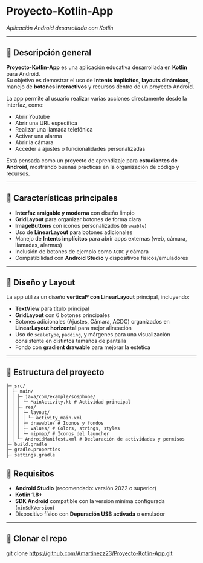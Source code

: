 # **Proyecto-Kotlin-App**
*Aplicación Android desarrollada con Kotlin*

---

## 🚀 **Descripción general**
**Proyecto-Kotlin-App** es una aplicación educativa desarrollada en **Kotlin** para Android.  
Su objetivo es demostrar el uso de **Intents implícitos**, **layouts dinámicos**, manejo de **botones interactivos** y recursos dentro de un proyecto Android.

La app permite al usuario realizar varias acciones directamente desde la interfaz, como:
- Abrir Youtube
- Abrir una URL específica
- Realizar una llamada telefónica
- Activar una alarma
- Abrir la cámara
- Acceder a ajustes o funcionalidades personalizadas

Está pensada como un proyecto de aprendizaje para **estudiantes de Android**, mostrando buenas prácticas en la organización de código y recursos.

---

## 🧩 **Características principales**
- **Interfaz amigable y moderna** con diseño limpio
- **GridLayout** para organizar botones de forma clara
- **ImageButtons** con iconos personalizados (`drawable`)
- Uso de **LinearLayout** para botones adicionales
- Manejo de **Intents implícitos** para abrir apps externas (web, cámara, llamadas, alarmas)
- Inclusión de botones de ejemplo como `ACDC` y cámara
- Compatibilidad con **Android Studio** y dispositivos físicos/emuladores

---

## 🎨 **Diseño y Layout**
La app utiliza un diseño **verticalº con LinearLayout** principal, incluyendo:
- **TextView** para título principal
- **GridLayout** con 6 botones principales
- Botones adicionales (Ajustes, Cámara, ACDC) organizados en **LinearLayout horizontal** para mejor alineación
- Uso de `scaleType`, `padding`, y márgenes para una visualización consistente en distintos tamaños de pantalla
- Fondo con **gradient drawable** para mejorar la estética

---

## 📂 **Estructura del proyecto**
```app/
├─ src/
│ ├─ main/
│ │ ├─ java/com/example/sosphone/
│ │ │ └─ MainActivity.kt # Actividad principal
│ │ ├─ res/
│ │ │ ├─ layout/
│ │ │ │ └─ activity_main.xml
│ │ │ ├─ drawable/ # Iconos y fondos
│ │ │ ├─ values/ # Colors, strings, styles
│ │ │ └─ mipmap/ # Iconos del launcher
│ │ └─ AndroidManifest.xml # Declaración de actividades y permisos
├─ build.gradle
├─ gradle.properties
├─ settings.gradle
```

## 🔧 **Requisitos**
- **Android Studio** (recomendado: versión 2022 o superior)
- **Kotlin 1.8+**
- **SDK Android** compatible con la versión mínima configurada (`minSdkVersion`)
- Dispositivo físico con **Depuración USB activada** o emulador

---

## 📲 **Clonar el repo**
git clone https://github.com/Amartinezz23/Proyecto-Kotlin-App.git